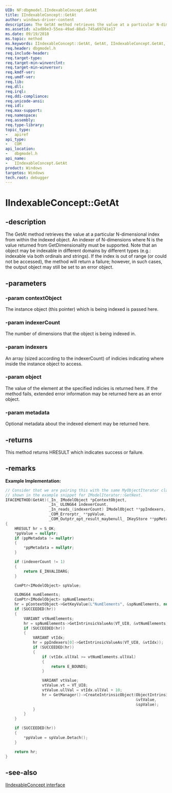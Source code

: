 ```yaml
---
UID: NF:dbgmodel.IIndexableConcept.GetAt
title: IIndexableConcept::GetAt
author: windows-driver-content
description: The GetAt method retrieves the value at a particular N-dimensional index from within the indexed object.
ms.assetid: a2ad86e3-55ea-49ad-88a5-745a69741e17
ms.date: 09/19/2018
ms.topic: method
ms.keywords: IIndexableConcept::GetAt, GetAt, IIndexableConcept.GetAt, IIndexableConcept::GetAt, IIndexableConcept.GetAt
req.header: dbgmodel.h
req.include-header:
req.target-type:
req.target-min-winverclnt:
req.target-min-winversvr:
req.kmdf-ver:
req.umdf-ver:
req.lib:
req.dll:
req.irql: 
req.ddi-compliance:
req.unicode-ansi:
req.idl:
req.max-support:
req.namespace:
req.assembly:
req.type-library: 
topic_type: 
-	apiref
api_type: 
-	COM
api_location: 
-	dbgmodel.h
api_name: 
-	IIndexableConcept.GetAt
product: Windows
targetos: Windows
tech.root: debugger
---
```


# IIndexableConcept::GetAt


## -description

The GetAt method retrieves the value at a particular N-dimensional index from within the indexed object. An indexer of N-dimensions where N is the value returned from GetDimensionality must be supported. Note that an object may be indexable in different domains by different types (e.g.: indexable via both ordinals and strings). If the index is out of range (or could not be accessed), the method will return a failure; however, in such cases, the output object may still be set to an error object. 

## -parameters

### -param contextObject
The instance object (this pointer) which is being indexed is passed here.

### -param indexerCount
The number of dimensions that the object is being indexed in.

### -param indexers
An array (sized according to the indexerCount) of indicies indicating where inside the instance object to access.

### -param object
The value of the element at the specified indicies is returned here. If the method fails, extended error information may be returned here as an error object.

### -param metadata
Optional metadata about the indexed element may be returned here.


## -returns
This method returns HRESULT which indicates success or failure.

## -remarks

**Example Implementation:** 

```cpp
// Consider that we are pairing this with the same MyObjectIterator class 
// shown in the example snippet for IModelIterator::GetNext.
IFACEMETHOD(GetAt)(_In_ IModelObject *pContextObject, 
                   _In_ ULONG64 indexerCount, 
                   _In_reads_(indexerCount) IModelObject **ppIndexers, 
                   _COM_Errorptr_ **ppValue, 
                   _COM_Outptr_opt_result_maybenull_ IKeyStore **ppMetadata)
{
    HRESULT hr = S_OK;
    *ppValue = nullptr;
    if (ppMetadata != nullptr)
    {
        *ppMetadata = nullptr;
    }

    if (indexerCount != 1)
    {
        return E_INVALIDARG;
    }

    ComPtr<IModelObject> spValue;

    ULONG64 numElements;
    ComPtr<IModelObject> spNumElements;
    hr = pContextObject->GetKeyValue(L"NumElements", &spNumElements, nullptr));
    if (SUCCEEDED(hr))
    {
        VARIANT vtNumElements;
        hr = spNumElements->GetIntrinsicValueAs(VT_UI8, &vtNumElements));
        if (SUCCEEDED(hr))
        {
            VARIANT vtIdx;
            hr = ppIndexers[0]->GetIntrinsicValueAs(VT_UI8, &vtIdx));
            if (SUCCEEDED(hr))
            {
                if (vtIdx.ullVal >= vtNumElements.ullVal)
                {
                    return E_BOUNDS;
                }

                VARIANT vtValue;
                vtValue.vt = VT_UI8;
                vtValue.ullVal = vtIdx.ullVal + 10;
                hr = GetManager()->CreateIntrinsicObject(ObjectIntrinsic, 
                                                         &vtValue, 
                                                         &spValue);
            }
        }
    }

    if (SUCCEEDED(hr))
    {
        *ppValue = spValue.Detach();
    }

    return hr;
}
```

## -see-also

[IIndexableConcept interface](nn-dbgmodel-iindexableconcept.md)
